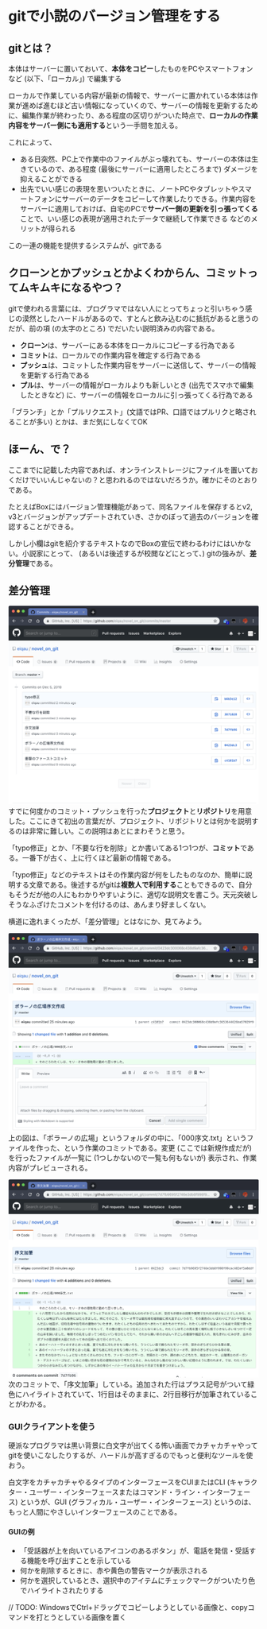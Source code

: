 # gitで小説のバージョン管理をする
## gitとは？
本体はサーバーに置いておいて、**本体をコピー**したものをPCやスマートフォンなど (以下、「ローカル」) で編集する

ローカルで作業している内容が最新の情報で、サーバーに置かれている本体は作業が進めば進むほど古い情報になっていくので、サーバーの情報を更新するために、編集作業が終わったり、ある程度の区切りがついた時点で、**ローカルの作業内容をサーバー側にも適用する**という一手間を加える。

これによって、
- ある日突然、PC上で作業中のファイルがぶっ壊れても、サーバーの本体は生きているので、ある程度 (最後にサーバーに適用したところまで) ダメージを抑えることができる
- 出先でいい感じの表現を思いついたときに、ノートPCやタブレットやスマートフォンにサーバーのデータをコピーして作業したりできる。作業内容をサーバーに適用しておけば、自宅のPCで**サーバー側の更新を引っ張ってくる**ことで、いい感じの表現が適用されたデータで継続して作業できる
などのメリットが得られる

この一連の機能を提供するシステムが、gitである


## クローンとかプッシュとかよくわからん、コミットってムキムキになるやつ？
gitで使われる言葉には、プログラマではない人にとってちょっと引いちゃう感じの漠然としたハードルがあるので、すとんと飲み込むのに抵抗があると思うのだが、前の項 (の太字のところ) でだいたい説明済みの内容である。
- **クローン**は、サーバーにある本体をローカルにコピーする行為である
- **コミット**は、ローカルでの作業内容を確定する行為である
- **プッシュ**は、コミットした作業内容をサーバーに送信して、サーバーの情報を更新する行為である
- **プル**は、サーバーの情報がローカルよりも新しいとき (出先でスマホで編集したときなど) に、サーバーの情報をローカルに引っ張ってくる行為である

「ブランチ」とか「プルリクエスト」(文語ではPR、口語ではプルリクと略されることが多い) とかは、まだ気にしなくてOK


## ほーん、で？
ここまでに記載した内容であれば、オンラインストレージにファイルを置いておくだけでいいんじゃないの？と思われるのではないだろうか。確かにそのとおりである。

たとえばBoxにはバージョン管理機能があって、同名ファイルを保存するとv2, v3とバージョンがアップデートされていき、さかのぼって過去のバージョンを確認することができる。

しかし小欄はgitを紹介するテキストなのでBoxの宣伝で終わるわけにはいかない。小説家にとって、 (あるいは後述するが校閲などにとって、) gitの強みが、**差分管理**である。

## 差分管理
![Diff Management - Commits list](./img/diff_mgmt_01.png)
すでに何度かのコミット・プッシュを行った**プロジェクト**と**リポジトリ**を用意した。ここにきて初出の言葉だが、プロジェクト、リポジトリとは何かを説明するのは非常に難しい。この説明はあとにまわそうと思う。

「typo修正」とか、「不要な行を削除」とか書いてある1つ1つが、**コミット**である。一番下が古く、上に行くほど最新の情報である。

「typo修正」などのテキストはその作業内容が何をしたものなのか、簡単に説明する文章である。後述するがgitは**複数人で利用する**こともできるので、自分もそうだが他の人にもわかりやすいように、適切な説明文を書こう。天元突破しそうなふざけたコメントを付けるのは、あんまり好ましくない。

横道に逸れまくったが、「差分管理」とはなにか、見てみよう。

![Diff Management - Commit of file create](./img/diff_mgmt_02.png)
上の図は、「ポラーノの広場」というフォルダの中に、「000序文.txt」というファイルを作った、という作業のコミットである。変更 (ここでは新規作成だが) を行ったファイルが一覧に (1つしかないので一覧も何もないが) 表示され、作業内容がプレビューされる。

![Diff Management - Commit of add rows](./img/diff_mgmt_03.png)
次のコミットで、「序文加筆」している。追加された行はプラス記号がついて緑色にハイライトされていて、1行目はそのままに、2行目移行が加筆されていることがわかる。


### GUIクライアントを使う
硬派なプログラマは黒い背景に白文字が出てくる怖い画面でカチャカチャやってgitを使いこなしたりするが、ハードルが高すぎるのでもっと便利なツールを使おう。

白文字をカチャカチャやるタイプのインターフェースをCUIまたはCLI (キャラクター・ユーザー・インターフェースまたはコマンド・ライン・インターフェース) というが、GUI (グラフィカル・ユーザー・インターフェース) というのは、もっと人間にやさしいインターフェースのことである。

#### GUIの例
- 「受話器が上を向いているアイコンのあるボタン」が、電話を発信・受話する機能を呼び出すことを示している
- 何かを削除するときに、赤や黄色の警告マークが表示される
- 何かを選択しているとき、選択中のアイテムにチェックマークがついたり色でハイライトされたりする

// TODO: WindowsでCtrl+ドラッグでコピーしようとしている画像と、copyコマンドを打とうとしている画像を置く
